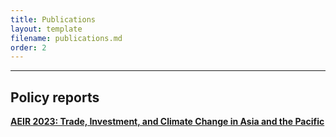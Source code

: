 ```yaml
---
title: Publications
layout: template
filename: publications.md
order: 2
---
```


---

## Policy reports 
**[AEIR 2023: Trade, Investment, and Climate Change in Asia and the Pacific](https://www.adb.org/publications/asian-economic-integration-report-2023)**


